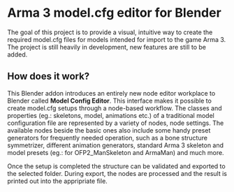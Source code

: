 # Arma 3 model.cfg editor for Blender

The goal of this project is to provide a visual, intuitive way to create the required model.cfg files for models intended for import to the game Arma 3.
The project is still heavily in development, new features are still to be added.

## How does it work?

This Blender addon introduces an entirely new node editor workplace to Blender called **Model Config Editor**. This interface makes it possible to create model.cfg setups through a node-based workflow. The classes and properties (eg.: skeletons, model, animations etc.) of a traditional model configuration file are represented by a variety of nodes, node settings. The available nodes beside the basic ones also include some handy preset generators for frequently needed operation, such as a bone structure symmetrizer, different animation generators, standard Arma 3 skeleton and model presets (eg.: for OFP2_ManSkeleton and ArmaMan) and much more.

Once the setup is completed the structure can be validated and exported to the selected folder. During export, the nodes are processed and the result is printed out into the appripriate file.
